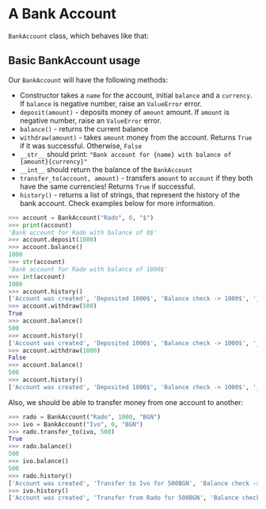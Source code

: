 # A Bank Account

 `BankAccount` class, which behaves like that:

## Basic BankAccount usage

Our `BankAccount` will have the following methods:

* Constructor takes a `name` for the account, initial `balance` and a `currency`. If `balance` is negative number, raise an `ValueError` error.
* `deposit(amount)` - deposits money of `amount` amount. If `amount` is negative number, raise an `ValueError` error.
* `balance()` - returns the current balance
* `withdraw(amount)` - takes `amount` money from the account. Returns `True` if it was successful. Otherwise, `False`
* `__str__` should print: `"Bank account for {name} with balance of {amount}{currency}"`
* `__int__` should return the balance of the `BankAccount`
* `transfer_to(account, amount)` - transfers `amount` to `account` if they both have the same currencies! Returns `True` if successful.
* `history()` - returns a list of strings, that represent the history of the bank account. Check examples below for more information.


```python
>>> account = BankAccount("Rado", 0, "$")
>>> print(account)
'Bank account for Rado with balance of 0$'
>>> account.deposit(1000)
>>> account.balance()
1000
>>> str(account)
'Bank account for Rado with balance of 1000$'
>>> int(account)
1000
>>> account.history()
['Account was created', 'Deposited 1000$', 'Balance check -> 1000$', '__int__ check -> 1000$']
>>> account.withdraw(500)
True
>>> account.balance()
500
>>> account.history()
['Account was created', 'Deposited 1000$', 'Balance check -> 1000$', '__int__ check -> 1000$', '500$ was withdrawed', 'Balance check -> 500$']
>>> account.withdraw(1000)
False
>>> account.balance()
500
>>> account.history()
['Account was created', 'Deposited 1000$', 'Balance check -> 1000$', '__int__ check -> 1000$', '500$ was withdrawed', 'Balance check -> 500$', 'Withdraw for 1000$ failed.', 'Balance check -> 500$']
```

Also, we should be able to transfer money from one account to another:

```python
>>> rado = BankAccount("Rado", 1000, "BGN")
>>> ivo = BankAccount("Ivo", 0, "BGN")
>>> rado.transfer_to(ivo, 500)
True
>>> rado.balance()
500
>>> ivo.balance()
500
>>> rado.history()
['Account was created', 'Transfer to Ivo for 500BGN', 'Balance check -> 500BGN']
>>> ivo.history()
['Account was created', 'Transfer from Rado for 500BGN', 'Balance check -> 500BGN']
```
